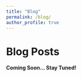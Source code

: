 ```yaml
---
title: "Blog"
permalink: /blog/
author_profile: true
---
```


# Blog Posts

**Coming Soon... Stay Tuned!**

